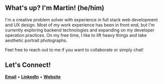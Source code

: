 ## What's up? I'm Martin! (he/him)
I'm a creative problem solver with experience in full stack web development and UX design. Most of my work experience has been in front end, but I'm currently exploring backend technologies and expanding on my developer operation practices. On my free time, I like to lift heavy things and take aesthetic portrait photographs. 

Feel free to reach out to me if you want to collaborate or simply chat! 

## Let's Connect!
[__Email__](https://mailto:martinremags@gmail.com) • [__LinkedIn__](https://www.linkedin.com/martinmags) • [__Website__](https://martinmags.github.io/)



<!--
**martinmags/martinmags** is a ✨ _special_ ✨ repository because its `README.md` (this file) appears on your GitHub profile.

Here are some ideas to get you started:

- 🔭 I’m currently working on ...
- 🌱 I’m currently learning ...
- 👯 I’m looking to collaborate on ...
- 🤔 I’m looking for help with ...
- 💬 Ask me about ...
- 📫 How to reach me: ...
- 😄 Pronouns: ...
- ⚡ Fun fact: ...
-->
